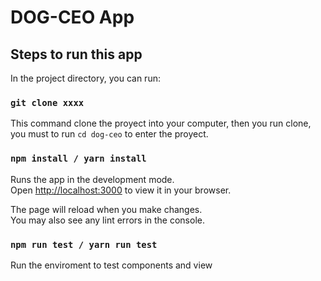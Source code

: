 # DOG-CEO App

## Steps to run this app

In the project directory, you can run:

### `git clone xxxx`

This command clone the proyect into your computer, then you run clone, you must to run `cd dog-ceo` to enter the proyect.

### `npm install / yarn install`

Runs the app in the development mode.\
Open [http://localhost:3000](http://localhost:3000) to view it in your browser.

The page will reload when you make changes.\
You may also see any lint errors in the console.

### `npm run test / yarn run test`
Run the enviroment to test components and view 